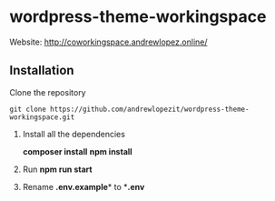 # wordpress-theme-workingspace

Website: http://coworkingspace.andrewlopez.online/

## Installation

Clone the repository

    git clone https://github.com/andrewlopezit/wordpress-theme-workingspace.git
 
1. Install all the dependencies

    **composer install**
    **npm install**
    
2. Run **npm run start**

3. Rename **.env.example*** to ***.env**
